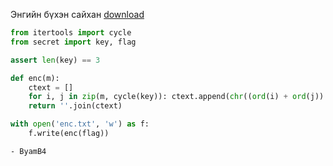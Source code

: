 Энгийн бүхэн сайхан [download](https://github.com/oyusec/OyuSec-CTF/tree/master/Cryptography/Baby-1)

```python
from itertools import cycle
from secret import key, flag

assert len(key) == 3

def enc(m):
    ctext = []
    for i, j in zip(m, cycle(key)): ctext.append(chr((ord(i) + ord(j)) % 95 + ord(' ')))
    return ''.join(ctext)

with open('enc.txt', 'w') as f:
    f.write(enc(flag))
```

`- ByamB4`
